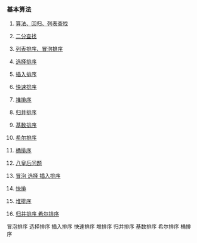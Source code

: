 ### 基本算法 ###
1. [算法、回归、列表查找](https://github.com/liuxingrichu/python_lesson_notes/blob/master/algorithm/day001.md)
2. [二分查找](https://github.com/liuxingrichu/python_lesson_notes/blob/master/algorithm/day002.md)
3. [列表排序、冒泡排序](https://github.com/liuxingrichu/python_lesson_notes/blob/master/algorithm/day003.md)
4. [选择排序]()
5. [插入排序]()
6. [快速排序]()
7. [堆排序]()
8. [归并排序]()
9. [基数排序]()
10. [希尔排序]()
11. [桶排序]()





4. [八皇后问题](https://github.com/liuxingrichu/python_lesson_notes/blob/master/algorithm/day00n.md)
2. [冒泡 选择 插入排序]()
3. [快排]()
4. [堆排序]()
5. [归并排序 希尔排序]()


冒泡排序
选择排序
插入排序
快速排序
堆排序
归并排序
基数排序
希尔排序
桶排序



